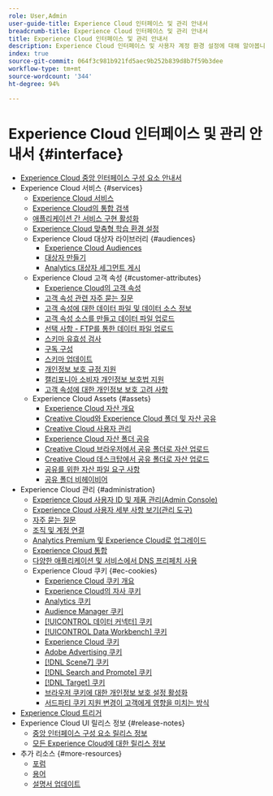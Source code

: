 ```yaml
---
role: User,Admin
user-guide-title: Experience Cloud 인터페이스 및 관리 안내서
breadcrumb-title: Experience Cloud 인터페이스 및 관리 안내서
title: Experience Cloud 인터페이스 및 관리 안내서
description: Experience Cloud 인터페이스 및 사용자 계정 환경 설정에 대해 알아봅니다. 비즈니스 오브젝트를 검색하고 사용자 및 제품을 관리하는 방법에 대해 알아봅니다. 고객 속성, 대상자 라이브러리, 쿠키를 구성하고 Experience Cloud 자산을 공유하십시오.
index: true
source-git-commit: 064f3c981b921fd5aec9b252b839d8b7f59b3dee
workflow-type: tm+mt
source-wordcount: '344'
ht-degree: 94%

---
```



# Experience Cloud 인터페이스 및 관리 안내서 {#interface}

+ [Experience Cloud 중앙 인터페이스 구성 요소 안내서](experience-cloud.md)
+ Experience Cloud 서비스 {#services}
   + [Experience Cloud 서비스](core-services-landing.md)
   + [Experience Cloud의 통합 검색](search-experience-cloud.md)
   + [애플리케이션 간 서비스 구현 활성화](core-services.md)
   + [Experience Cloud 맞춤형 학습 환경 설정](personalized-learning-preferences.md)
   + Experience Cloud 대상자 라이브러리 {#audiences}
      + [Experience Cloud Audiences](audience-library.md)
      + [대상자 만들기](t-audience-create.md)
      + [Analytics 대상자 세그먼트 게시](t-publish-audience-segment.md)
   + Experience Cloud 고객 속성 {#customer-attributes}
      + [Experience Cloud의 고객 속성](attributes.md)
      + [고객 속성 관련 자주 묻는 질문](faq-crs.md)
      + [고객 속성에 대한 데이터 파일 및 데이터 소스 정보](crs-data-file.md)
      + [고객 속성 소스를 만들고 데이터 파일 업로드](t-crs-usecase.md)
      + [선택 사항 - FTP를 통한 데이터 파일 업로드](t-upload-attributes-ftp.md)
      + [스키마 유효성 검사](validate-schema.md)
      + [구독 구성](subscription.md)
      + [스키마 업데이트](t-update-schema.md)
      + [개인정보 보호 규정 지원](gdpr.md)
      + [캘리포니아 소비자 개인정보 보호법 지원](ccpa.md)
      + [고객 속성에 대한 개인정보 보호 고려 사항](privacy-mac.md)
   + Experience Cloud Assets {#assets}
      + [Experience Cloud 자산 개요](experience-cloud-assets.md)
      + [Creative Cloud와 Experience Cloud 폴더 및 자산 공유](creative-cloud.md)
      + [Creative Cloud 사용자 관리](t-admin-add-cc-user.md)
      + [Experience Cloud 자산 폴더 공유](t-share-creative-cloud.md)
      + [Creative Cloud 브라우저에서 공유 폴더로 자산 업로드](t-upload-asset-cc.md)
      + [Creative Cloud 데스크탑에서 공유 폴더로 자산 업로드](t-cc-asset-upload-thor.md)
      + [공유를 위한 자산 파일 요구 사항](assets-file-reqs.md)
      + [공유 폴더 비헤이비어](asset-behavior.md)
+ Experience Cloud 관리 {#administration}
   + [Experience Cloud 사용자 ID 및 제품 관리(Admin Console)](admin-getting-started.md)
   + [Experience Cloud 사용자 세부 사항 보기(관리 도구)](admin-tool-experience-cloud.md)
   + [자주 묻는 질문](faq.md)
   + [조직 및 계정 연결](organizations.md)
   + [Analytics Premium 및 Experience Cloud로 업그레이드](upgrade-to-analytics-premium.md)
   + [Experience Cloud 통합](marketing-cloud-integrations.md)
   + [다양한 애플리케이션 및 서비스에서 DNS 프리페치 사용](dns-prefetch.md)
   + Experience Cloud 쿠키 {#ec-cookies}
      + [Experience Cloud 쿠키 개요](cookies-privacy.md)
      + [Experience Cloud의 자사 쿠키](cookies-first-party.md)
      + [Analytics 쿠키](cookies-analytics.md)
      + [Audience Manager 쿠키](cookies-am.md)
      + [[!UICONTROL 데이터 커넥터] 쿠키](cookies-dc.md)
      + [[!UICONTROL Data Workbench] 쿠키](cookies-insight.md)
      + [Experience Cloud 쿠키](cookies-mc.md)
      + [Adobe Advertising 쿠키](cookies-advertising-cloud.md)
      + [[!DNL Scene7] 쿠키](cookies-s7.md)
      + [[!DNL Search and Promote] 쿠키](cookies-snp.md)
      + [[!DNL Target] 쿠키](cookies-target.md)
      + [브라우저 쿠키에 대한 개인정보 보호 설정 활성화](browser-cookie-settings.md)
      + [서드파티 쿠키 지원 변경이 고객에게 영향을 미치는 방식](cookies-thirdparty.md)
+ [Experience Cloud 트리거](triggers.md)
+ Experience Cloud UI 릴리스 정보 {#release-notes}
   + [중앙 인터페이스 구성 요소 릴리스 정보](release-notes.md)
   + [모든 Experience Cloud에 대한 릴리스 정보](https://experienceleague.adobe.com/docs/release-notes/experience-cloud/current.html?lang=ko-KR)
+ 추가 리소스 {#more-resources}
   + [포럼](https://experienceleaguecommunities.adobe.com/)
   + [용어](terms.md)
   + [설명서 업데이트](doc-updates.md)
